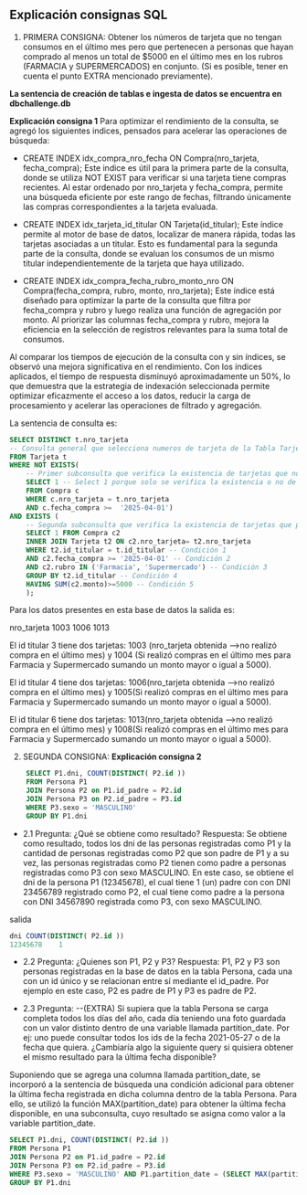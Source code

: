 ## Explicación consignas SQL

1) PRIMERA CONSIGNA: Obtener los números de tarjeta que no tengan consumos en el último mes pero que pertenecen a personas que hayan comprado al menos un total de $5000 en el último mes en los rubros (FARMACIA y SUPERMERCADOS) en conjunto. (Si es posible, tener en cuenta el punto EXTRA mencionado previamente).

**La sentencia de creación de tablas e ingesta de datos se encuentra en dbchallenge.db**

**Explicación consigna 1**
Para optimizar el rendimiento de la consulta, se agregó los siguientes indices, pensados para acelerar las operaciones de búsqueda:
- CREATE INDEX idx_compra_nro_fecha ON Compra(nro_tarjeta, fecha_compra);
Este indice es útil para la primera parte de la consulta, donde se utiliza NOT EXIST para verificar si una tarjeta tiene compras recientes. Al estar ordenado por nro_tarjeta y fecha_compra, permite una búsqueda eficiente por este rango de fechas, filtrando únicamente las compras correspondientes a la tarjeta evaluada.

- CREATE INDEX idx_tarjeta_id_titular ON Tarjeta(id_titular);
Este índice permite al motor de base de datos, localizar de manera rápida, todas las tarjetas asociadas a un titular. Esto es fundamental para la segunda parte de la consulta, donde se evaluan los consumos de un mismo titular independientemente de la tarjeta que haya utilizado.

- CREATE INDEX idx_compra_fecha_rubro_monto_nro ON Compra(fecha_compra, rubro, monto, nro_tarjeta);
Este índice está diseñado para optimizar la parte de la consulta que filtra por fecha_compra y rubro y luego realiza una función de agregación por monto. Al priorizar las columnas fecha_compra y rubro, mejora la eficiencia en la selección de registros relevantes para la suma total de consumos.

Al comparar los tiempos de ejecución de la consulta con y sin índices, se observó una mejora significativa en el rendimiento.
Con los índices aplicados, el tiempo de respuesta disminuyó aproximadamente un 50%, lo que demuestra que la estrategia de indexación seleccionada permite optimizar eficazmente el acceso a los datos, reducir la carga de procesamiento y acelerar las operaciones de filtrado y agregación.

La sentencia de consulta es:

```sql
SELECT DISTINCT t.nro_tarjeta 
-- Consulta general que selecciona numeros de tarjeta de la Tabla Tarjeta
FROM Tarjeta t 
WHERE NOT EXISTS( 
    -- Primer subconsulta que verifica la existencia de tarjetas que no tengan consumos en el último mes. Se utiliza NOT EXISTS para filtrar las tarjetas que no tengan consumos en el último mes.
    SELECT 1 -- Select 1 porque solo se verifica la existencia o no de registros.
    FROM Compra c 
    WHERE c.nro_tarjeta = t.nro_tarjeta 
    AND c.fecha_compra >=  '2025-04-01') 
AND EXISTS (
    -- Segunda subconsulta que verifica la existencia de tarjetas que pertenezcan al mismo titular que la primera subconsulta y que tengan consumo en el ultimo mes en farmacia y supermercado sumando un monto mayor o igual a 5000.
    SELECT 1 FROM Compra c2 
    INNER JOIN Tarjeta t2 ON c2.nro_tarjeta= t2.nro_tarjeta 
    WHERE t2.id_titular = t.id_titular -- Condición 1
    AND c2.fecha_compra >= '2025-04-01' -- Condición 2
    AND c2.rubro IN ('Farmacia', 'Supermercado') -- Condición 3
    GROUP BY t2.id_titular -- Condición 4
    HAVING SUM(c2.monto)>=5000 -- Condición 5
    );
```

Para los datos presentes en esta base de datos la salida es: 

nro_tarjeta
1003
1006
1013

El id titular 3 tiene dos tarjetas: 1003 (nro_tarjeta obtenida -->no realizó compra en el último mes) y 1004 (Si realizó compras en el último mes para Farmacia y Supermercado sumando un monto mayor o igual a 5000).

El id titular 4 tiene dos tarjetas: 1006(nro_tarjeta obtenida -->no realizó compra en el último mes) y 1005(Si realizó compras en el último mes para Farmacia y Supermercado sumando un monto mayor o igual a 5000).

El id titular 6 tiene dos tarjetas: 1013(nro_tarjeta obtenida -->no realizó compra en el último mes) y 1008(Si realizó compras en el último mes para Farmacia y Supermercado sumando un monto mayor o igual a 5000).



2) SEGUNDA CONSIGNA:
**Explicación consigna 2**

```sql
    SELECT P1.dni, COUNT(DISTINCT( P2.id ))
    FROM Persona P1 
    JOIN Persona P2 on P1.id_padre = P2.id 
    JOIN Persona P3 on P2.id_padre = P3.id 
    WHERE P3.sexo = 'MASCULINO' 
    GROUP BY P1.dni 
```

- 2.1 Pregunta: ¿Qué se obtiene como resultado? 
Respuesta: Se obtiene como resultado, todos los dni de las personas registradas como P1 y la cantidad de personas registradas como P2 que son padre de P1 y a su vez, las personas registradas como P2 tienen como padre a personas registradas como P3 con sexo MASCULINO.
En este caso, se obtiene el dni de la persona P1 (12345678), el cual tiene 1 (un) padre con con DNI 23456789 registrado como P2, el cual tiene como padre a la persona con DNI 34567890 registrada como P3, con sexo MASCULINO.

salida

```sql
dni	COUNT(DISTINCT( P2.id ))
12345678	1
```


- 2.2 Pregunta: ¿Quienes son P1, P2 y P3? 
Respuesta: P1, P2 y P3 son personas registradas en la base de datos en la tabla Persona, cada una con un id único y se relacionan entre sí mediante el id_padre. Por ejemplo en este caso, P2 es padre de P1 y P3 es padre de P2.

- 2.3 Pregunta: --(EXTRA) Si supiera que la tabla Persona se carga completa todos los días del año, cada día teniendo una foto guardada con un valor distinto dentro de una variable llamada partition_date. Por ej: uno puede consultar todos los ids de la fecha 2021-05-27 o de la fecha que quiera. ¿Cambiaría algo la siguiente query si quisiera obtener el mismo resultado para la última fecha disponible?

Suponiendo que se agrega una columna llamada partition_date, se incorporó a la sentencia de búsqueda una condición adicional para obtener la última fecha registrada en dicha columna dentro de la tabla Persona. Para ello, se utilizó la función MAX(partition_date) para obtener la última fecha disponible, en una subconsulta, cuyo resultado se asigna como valor a la variable partition_date.

```sql
SELECT P1.dni, COUNT(DISTINCT( P2.id ))
FROM Persona P1 
JOIN Persona P2 on P1.id_padre = P2.id 
JOIN Persona P3 on P2.id_padre = P3.id 
WHERE P3.sexo = 'MASCULINO' AND P1.partition_date = (SELECT MAX(partition_date) FROM Persona)
GROUP BY P1.dni 
```